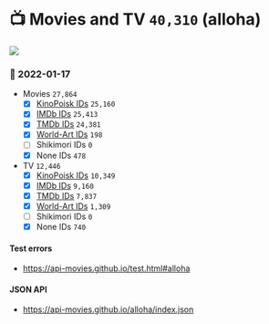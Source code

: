 # :tv: Movies and TV `40,310` (alloha)

<a href="https://API-Movies.github.io"><img src="https://API-Movies.github.io/banner.png?cache"></a>

### :date: 2022-01-17
- Movies `27,864`
  - [x] <a href="https://API-Movies.github.io/alloha/movie_kinopoisk_ids.json">KinoPoisk IDs</a> `25,160`
  - [x] <a href="https://API-Movies.github.io/alloha/movie_imdb_ids.json">IMDb IDs</a> `25,413`
  - [x] <a href="https://API-Movies.github.io/alloha/movie_tmdb_ids.json">TMDb IDs</a> `24,381`
  - [x] <a href="https://API-Movies.github.io/alloha/movie_world_art_ids.json">World-Art IDs</a> `198`
  - [ ] Shikimori IDs `0`
  - [x] None IDs `478`
- TV `12,446`
  - [x] <a href="https://API-Movies.github.io/alloha/tv_kinopoisk_ids.json">KinoPoisk IDs</a> `10,349`
  - [x] <a href="https://API-Movies.github.io/alloha/tv_imdb_ids.json">IMDb IDs</a> `9,160`
  - [x] <a href="https://API-Movies.github.io/alloha/tv_tmdb_ids.json">TMDb IDs</a> `7,837`
  - [x] <a href="https://API-Movies.github.io/alloha/tv_world_art_ids.json">World-Art IDs</a> `1,309`
  - [ ] Shikimori IDs `0`
  - [x] None IDs `740`
#### Test errors
- <a href='https://api-movies.github.io/test.html#alloha'>https://api-movies.github.io/test.html#alloha</a>
#### JSON API
- <a href='https://api-movies.github.io/alloha/index.json'>https://api-movies.github.io/alloha/index.json</a>
